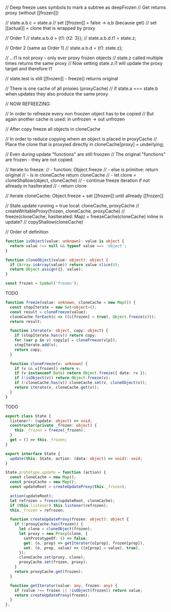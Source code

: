 // Deep freeze uses symbols to mark a subtree as deepFrozen // Get returns proxy
(without [[frozen]])

// state.a.b.c = state.a // set [[frozen]] = false -> a,b (because get) // set
[[actual]] = clone that is wrapped by proxy

// Order 1 // state.a.b.d = {t1: {t2: 3}}; // state.a.b.d.t1 = state.z;

// Order 2 (same as Order 1) // state.a.b.d = {t1: state.z};

// ...t1 is not proxy - only ever proxy frozen objects // state.z called
multiple times returns the same proxy // Now setting state.z.i1 will update the
proxy target and therefore t1

// state.test is still [[frozen]] - freeze() returns original

// There is one cache of all proxies (proxyCache) // if state.a === state.b when
updates they also produce the same proxy

// NOW REFREEZING:

// In order to refreeze every non froozen object has to be copied // But again
another cache is used: in unfrozen -> out unfrozen

// After copy freeze all objects in cloneCache

// In order to reduce copying whem an object is placed in proxyCache // Place
the clone that is proxyied directly in cloneCache[proxy] = underlying;

// Even during update "functions" are still froozen // The original "functions"
are frozen - they are not copied.

// Iterate to freeze: // - function: Object.freeze // - else is primitve: return
original // - is in cloneCache return cloneCache // - let clone =
cloneShallow(object, cloneCache) // - continue freeze iteration if not allready
in hasIterated // - return clone

// Iterate cloneCache: Object.freeze + set [[frozen]] until allready [[frozen]]

// State.update running = true local: cloneCache, proxyCache //
createWritableProxy(frozen, cloneCache, proxyCache) // freeze(cloneCache,
hasIterated: Map) + freezeCache(cloneCache) inline in update? //
copyShallow(cloneCache)

// Order of definition

```typescript src
function isObject(value: unknown): value is object {
  return value !== null && typeof value === 'object';
}

function cloneObject(value: object): object {
  if (Array.isArray(value)) return value.slice(0);
  return Object.assign({}, value);
}

const frozen = Symbol('frozen');
```

TODO

```typescript src
function freeze(value: unknown, cloneCache = new Map()) {
  const stopIterate = new Set<object>();
  const result = cloneFreeze(value);
  cloneCache.forEach(c => ((c[frozen] = true), Object.freeze(c)));
  return result;

  function iterate(v: object, copy: object) {
    if (stopIterate.has(v)) return copy;
    for (var p in v) copy[p] = cloneFreeze(v[p]);
    stopIterate.add(v);
    return copy;
  }

  function cloneFreeze(v: unknown) {
    if (v && v[frozen]) return v;
    if (v instanceof Date) return Object.freeze({ date: +v });
    if (!isObject(v)) return Object.freeze(v);
    if (!cloneCache.has(v)) cloneCache.set(v, cloneObject(v));
    return iterate(v, cloneCache.get(v));
  }
}
```

TODO

```typescript src
export class State {
  listener?: (update: object) => void;
  constructor(private _frozen: object) {
    this._frozen = freeze(_frozen);
  }
  get = () => this._frozen;
}

export interface State {
  update(this: State, action: (data: object) => void): void;
}
```

```typescript src
State.prototype.update = function (action) {
  const cloneCache = new Map();
  const proxyCache = new Map();
  const updateRoot = createUpdateProxy(this._frozen);

  action(updateRoot);
  let refrozen = freeze(updateRoot, cloneCache);
  if (this.listener) this.listener(refrozen);
  this._frozen = refrozen;

  function createUpdateProxy(frozen: object): object {
    if (!proxyCache.has(frozen)) {
      let clone = cloneObject(frozen);
      let proxy = new Proxy(clone, {
        setPrototypeOf: () => false,
        get: (o, prop) => getIterator(o[prop], frozen[prop]),
        set: (o, prop, value) => ((o[prop] = value), true),
      });
      cloneCache.set(proxy, clone);
      proxyCache.set(frozen, proxy);
    }
    return proxyCache.get(frozen);
  }

  function getIterator(value: any, frozen: any) {
    if (value !== frozen || !isObject(frozen)) return value;
    return createUpdateProxy(frozen);
  }
};
```
